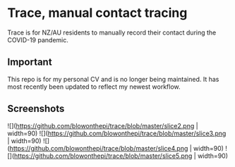 # Trace, manual contact tracing

Trace is for NZ/AU residents to manually record their contact during the COVID-19 pandemic.

## Important

This repo is for my personal CV and is no longer being maintained.
It has most recently been updated to reflect my newest workflow.

## Screenshots

![](https://github.com/blowonthepi/trace/blob/master/slice2.png | width=90)
![](https://github.com/blowonthepi/trace/blob/master/slice3.png | width=90)
![](https://github.com/blowonthepi/trace/blob/master/slice4.png | width=90)
![](https://github.com/blowonthepi/trace/blob/master/slice5.png | width=90)
